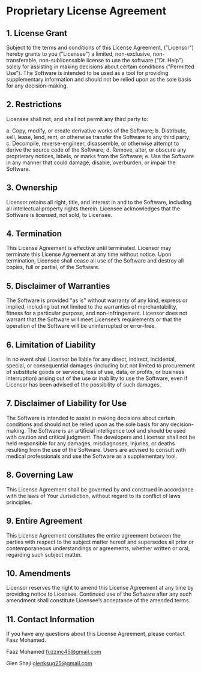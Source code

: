 # Proprietary License Agreement

## 1. License Grant

Subject to the terms and conditions of this License Agreement, ("Licensor") hereby grants to you ("Licensee") a limited, non-exclusive, non-transferable, non-sublicensable license to use the software ("Dr. Help") solely for assisting in making decisions about certain conditions ("Permitted Use"). The Software is intended to be used as a tool for providing supplementary information and should not be relied upon as the sole basis for any decision-making.

## 2. Restrictions

Licensee shall not, and shall not permit any third party to:

a. Copy, modify, or create derivative works of the Software;
b. Distribute, sell, lease, lend, rent, or otherwise transfer the Software to any third party;
c. Decompile, reverse-engineer, disassemble, or otherwise attempt to derive the source code of the Software;
d. Remove, alter, or obscure any proprietary notices, labels, or marks from the Software;
e. Use the Software in any manner that could damage, disable, overburden, or impair the Software.

## 3. Ownership

Licensor retains all right, title, and interest in and to the Software, including all intellectual property rights therein. Licensee acknowledges that the Software is licensed, not sold, to Licensee.

## 4. Termination

This License Agreement is effective until terminated. Licensor may terminate this License Agreement at any time without notice. Upon termination, Licensee shall cease all use of the Software and destroy all copies, full or partial, of the Software.

## 5. Disclaimer of Warranties

The Software is provided "as is" without warranty of any kind, express or implied, including but not limited to the warranties of merchantability, fitness for a particular purpose, and non-infringement. Licensor does not warrant that the Software will meet Licensee’s requirements or that the operation of the Software will be uninterrupted or error-free.

## 6. Limitation of Liability

In no event shall Licensor be liable for any direct, indirect, incidental, special, or consequential damages (including but not limited to procurement of substitute goods or services, loss of use, data, or profits, or business interruption) arising out of the use or inability to use the Software, even if Licensor has been advised of the possibility of such damages.

## 7. Disclaimer of Liability for Use

The Software is intended to assist in making decisions about certain conditions and should not be relied upon as the sole basis for any decision-making. The Software is an artificial intelligence tool and should be used with caution and critical judgment. The developers and Licensor shall not be held responsible for any damages, misdiagnoses, injuries, or deaths resulting from the use of the Software. Users are advised to consult with medical professionals and use the Software as a supplementary tool.

## 8. Governing Law

This License Agreement shall be governed by and construed in accordance with the laws of Your Jurisdiction, without regard to its conflict of laws principles.

## 9. Entire Agreement

This License Agreement constitutes the entire agreement between the parties with respect to the subject matter hereof and supersedes all prior or contemporaneous understandings or agreements, whether written or oral, regarding such subject matter.

## 10. Amendments

Licensor reserves the right to amend this License Agreement at any time by providing notice to Licensee. Continued use of the Software after any such amendment shall constitute Licensee’s acceptance of the amended terms.

## 11. Contact Information

If you have any questions about this License Agreement, please contact Faaz Mohamed.

Faaz Mohamed
fuzzinc45@gmail.com

Glen Shaji 
glenksug25@gmail.com
